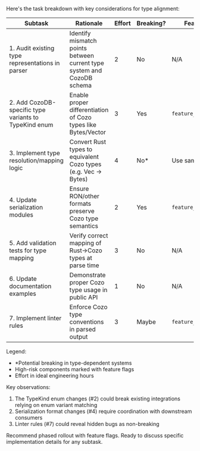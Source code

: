 Here's the task breakdown with key considerations for type alignment:

| Subtask | Rationale | Effort | Breaking? | Feature Flag | Commit Message |
|---------|-----------|--------|-----------|--------------|----------------|
| 1. Audit existing type representations in parser | Identify mismatch points between current type system and CozoDB schema | 2 | No | N/A | audit: map current type representations against cozodb schema |
| 2. Add CozoDB-specific type variants to TypeKind enum | Enable proper differentiation of Cozo types like Bytes/Vector | 3 | Yes | `feature_cozodb_types` | feat(type_system): add cozodb-specific type variants |
| 3. Implement type resolution/mapping logic | Convert Rust types to equivalent Cozo types (e.g. Vec<u8> → Bytes) | 4 | No* | Use same flag | feat(type_mapping): implement cozodb type resolution rules |
| 4. Update serialization modules | Ensure RON/other formats preserve Cozo type semantics | 2 | Yes | `feature_cozodb_serde` | fix(serde): update serialization for cozo types |
| 5. Add validation tests for type mapping | Verify correct mapping of Rust→Cozo types at parse time | 3 | No | N/A | test(type_system): add cozodb type validation suite |
| 6. Update documentation examples | Demonstrate proper Cozo type usage in public API | 1 | No | N/A | docs: update examples with cozo type usage |
| 7. Implement linter rules | Enforce Cozo type conventions in parsed output | 3 | Maybe | `feature_cozodb_lint` | feat(linter): add cozo type validation rules |

Legend:
- *Potential breaking in type-dependent systems
- High-risk components marked with feature flags
- Effort in ideal engineering hours

Key observations:
1. The TypeKind enum changes (#2) could break existing integrations relying on enum variant matching
2. Serialization format changes (#4) require coordination with downstream consumers
3. Linter rules (#7) could reveal hidden bugs as non-breaking

Recommend phased rollout with feature flags. Ready to discuss specific implementation details for any subtask.
